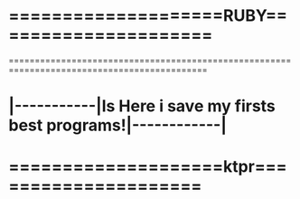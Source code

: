 # ====================RUBY=====================
============================================================================================
# |-----------|Is Here i save my firsts best programs!|------------|
#
# ====================ktpr=====================


